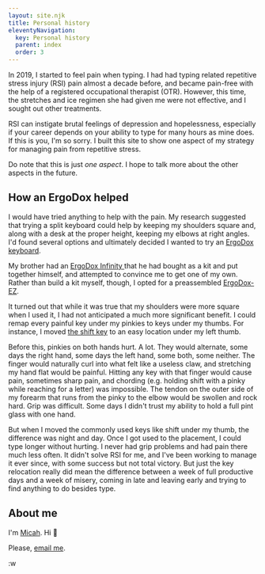 ```yaml
---
layout: site.njk
title: Personal history
eleventyNavigation:
  key: Personal history
  parent: index
  order: 3
---
```


<p>
  In 2019, I started to feel pain when typing. I had had typing related
  repetitive stress injury (RSI) pain almost a decade before, and became
  pain-free with the help of a registered occupational therapist (OTR).
  However, this time, the stretches and ice regimen she had given me were
  not effective, and I sought out other treatments.
</p>
<p>
  RSI can instigate brutal feelings of depression and hopelessness,
  especially if your career depends on your ability to type for many hours
  as mine does. If this is you, I&apos;m so sorry. I built this site to show
  one aspect of my strategy for managing pain from repetitive stress.
</p>
<p>
  Do note that this is just <em>one aspect</em>. I hope to talk more about
  the other aspects in the future.
</p>

<h2>How an ErgoDox helped</h2>
<p>
  I would have tried anything to help with the pain. My research suggested
  that trying a split keyboard could help by keeping my shoulders square
  and, along with a desk at the proper height, keeping my elbows at right
  angles. I&apos;d found several options and ultimately decided I wanted to
  try an <a href="/ergodox">ErgoDox keyboard</a>.
</p>
<p>
  My brother had an
  <a href="https://input.club/devices/infinity-ergodox/">
    ErgoDox Infinity
  </a>
  that he had bought as a kit and put together himself, and attempted to
  convince me to get one of my own. Rather than build a kit myself, though,
  I opted for a preassembled
  <a href="https://ergodox-ez.com/">ErgoDox-EZ</a>.
</p>
<p>
  It turned out that while it was true that my shoulders were more square
  when I used it, I had not anticipated a much more significant benefit. I
  could remap every painful key under my pinkies to keys under my thumbs.
  For instance, I moved <a href="/?keyId=l-t-1-3">the shift key</a> to an
  easy location under my left thumb.
</p>
<p>
  Before this, pinkies on both hands hurt. A lot. They would alternate, some
  days the right hand, some days the left hand, some both, some neither. The
  finger would naturally curl into what felt like a useless claw, and
  stretching my hand flat would be painful. Hitting any key with that finger
  would cause pain, sometimes sharp pain, and chording (e.g. holding shift
  with a pinky while reaching for a letter) was impossible. The tendon on
  the outer side of my forearm that runs from the pinky to the elbow would
  be swollen and rock hard. Grip was difficult. Some days I didn&apos;t
  trust my ability to hold a full pint glass with one hand.
</p>
<p>
  But when I moved the commonly used keys like shift under my thumb, the
  difference was night and day. Once I got used to the placement, I could
  type longer without hurting. I never had grip problems and had pain there
  much less often. It didn&apos;t solve RSI for me, and I&apos;ve been
  working to manage it ever since, with some success but not total victory.
  But just the key relocation really did mean the difference between a week
  of full productive days and a week of misery, coming in late and leaving
  early and trying to find anything to do besides type.
</p>

<h2>About me</h2>
<p>I&apos;m <a href="https://me.micahrl.com">Micah</a>. Hi 👋</p>
<p>
  Please,
  <a href="https://me.micahrl.com/standing-invitation">email me</a>.
</p>
:w
